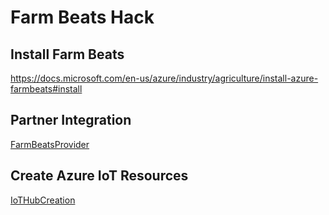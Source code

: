 # Farm Beats Hack

## Install Farm Beats

https://docs.microsoft.com/en-us/azure/industry/agriculture/install-azure-farmbeats#install

## Partner Integration

[FarmBeatsProvider](/Steps/FarmBeatsProvider)

## Create Azure IoT Resources

[IoTHubCreation](/Steps/IoTHubCreation)

